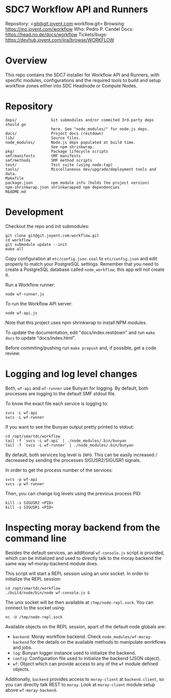 # SDC7 Workflow API and Runners

Repository: <git@git.joyent.com:workflow.git>
Browsing: <https://mo.joyent.com/workflow>
Who: Pedro P. Candel
Docs: <https://head.no.de/docs/workflow>
Tickets/bugs: <https://devhub.joyent.com/jira/browse/WORKFLOW>


# Overview

This repo contains the SDC7 installer for Workflow API and Runners,
with specific modules, configurations and the required tools to
build and setup workflow zones either into SDC Headnode or Compute Nodes.

# Repository

    deps/               Git submodules and/or commited 3rd-party deps should go
                        here. See "node_modules/" for node.js deps.
    docs/               Project docs (restdown)
    lib/                Source files.
    node_modules/       Node.js deps populated at build time.
                        See npm shrinkwrap.
    pkg/                Package lifecycle scripts
    smf/manifests       SMF manifests
    smf/methods         SMF method scripts
    test/               Test suite (using node-tap)
    tools/              Miscellaneous dev/upgrade/deployment tools and data.
    Makefile
    package.json        npm module info (holds the project version)
    npm-shrinkwrap.json shrinkwrapped npm dependencies
    README.md


# Development

Checkout the repo and init submodules:

    git clone git@git.joyent.com:workflow.git
    cd workflow
    git submodule update --init
    make all

Copy configuration at `etc/config.json.coal` to `etc/config.json` and edit
properly to match your PostgreSQL settings. Remember that you need to create
a PostgreSQL database called `node_workflow`, this app will not create it.

Run a Workflow runner:

    node wf-runner.js

To run the Workflow API server:

    node wf-api.js

Note that this project uses npm shrinkwrap to install NPM modules.

To update the documentation, edit "docs/index.restdown" and run `make docs`
to update "docs/index.html".

Before commiting/pushing run `make prepush` and, if possible, get a code
review.

# Logging and log level changes

Both, `wf-api` and `wf-runner` use Bunyan for logging. By default, both
processes are logging to the default SMF stdout file.

To know the exact file each service is logging to:

    svcs -L wf-api
    svcs -L wf-runner

If you want to see the Bunyan output pretty printed to stdout:

    cd /opt/smartdc/workflow
    tail -f `svcs -L wf-api` | ./node_modules/.bin/bunyan
    tail -f `svcs -L wf-runner` | ./node_modules/.bin/bunyan

By default, both services log level is `INFO`. This can be easily increased /
decreased by sending the processes SIGUSR2/SIGUSR1 signals.

In order to get the process number of the services:

    svcs -p wf-api
    svcs -p wf-runner

Then, you can change log levels using the previous process PID:

    kill -s SIGUSR2 <PID>
    kill -s SIGUSR1 <PID>

# Inspecting moray backend from the command line

Besides the default services, an additional `wf-console.js` script is provided,
which can be initialized and used to directly talk to the moray backend the same
way wf-moray-backend module does.

This script will start a REPL session using an unix socket. In order to
initialize the REPL session:

    cd /opt/smartdc/workflow
    ./build/node/bin/node wf-console.js &

The unix socket will be then available at `/tmp/node-repl.sock`. You can connect
to the socket using:

    nc -U /tmp/node-repl.sock

Available objects on the REPL session, apart of the default node globals are:

- `backend`: Moray workflow backend. Check `node_modules/wf-moray-backend` for the details on the available methods to manipulate workflows and jobs.
- `log`: Bunyan logger instance used to initialize the backend.
- `config`: Configuration file used to initialize the backend (JSON object).
- `wf`: Object which can provide access to any of the `wf` module defined objects.

Additionally, `backend` provides access to `moray-client` at `backend.client`, so you
can directly talk REST to `moray`. Look at `moray-client` module setup above `wf-moray-backend`.
